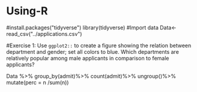 # Using-R

#install.packages("tidyverse")
library(tidyverse)
#Import data
Data<-read_csv("../applications.csv")

#Exercise 1: Use `ggplot2::` to create a figure showing the relation between department and gender; set all colors to blue. Which departments are relatively popular among male applicants in comparison to female applicants?

Data %>%
group_by(admit)%>%
count(admit)%>%
ungroup()%>%
mutate(perc = n /sum(n))
